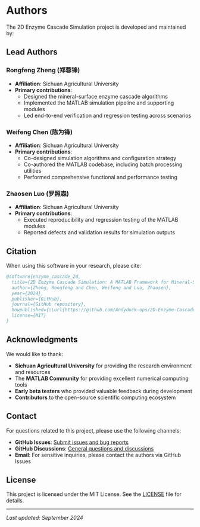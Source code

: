 # Authors

The 2D Enzyme Cascade Simulation project is developed and maintained by:

## Lead Authors

### Rongfeng Zheng (郑蓉锋)
- **Affiliation**: Sichuan Agricultural University
- **Primary contributions**:
  - Designed the mineral-surface enzyme cascade algorithms
  - Implemented the MATLAB simulation pipeline and supporting modules
  - Led end-to-end verification and regression testing across scenarios

### Weifeng Chen (陈为锋)
- **Affiliation**: Sichuan Agricultural University
- **Primary contributions**:
  - Co-designed simulation algorithms and configuration strategy
  - Co-authored the MATLAB codebase, including batch processing utilities
  - Performed comprehensive functional and performance testing

### Zhaosen Luo (罗照森)
- **Affiliation**: Sichuan Agricultural University
- **Primary contributions**:
  - Executed reproducibility and regression testing of the MATLAB modules
  - Reported defects and validation results for simulation outputs

## Citation

When using this software in your research, please cite:

```bibtex
@software{enzyme_cascade_2d,
  title={2D Enzyme Cascade Simulation: A MATLAB Framework for Mineral-Surface Enzyme Localization Studies},
  author={Zheng, Rongfeng and Chen, Weifeng and Luo, Zhaosen},
  year={2024},
  publisher={GitHub},
  journal={GitHub repository},
  howpublished={\\url{https://github.com/Andyduck-ops/2D-Enzyme-Cascade-MSE}},
  license={MIT}
}
```

## Acknowledgments

We would like to thank:

- **Sichuan Agricultural University** for providing the research environment and resources
- The **MATLAB Community** for providing excellent numerical computing tools
- **Early beta testers** who provided valuable feedback during development
- **Contributors** to the open-source scientific computing ecosystem

## Contact

For questions related to this project, please use the following channels:

- **GitHub Issues**: [Submit issues and bug reports](https://github.com/Andyduck-ops/2D-Enzyme-Cascade-MSE/issues)
- **GitHub Discussions**: [General questions and discussions](https://github.com/Andyduck-ops/2D-Enzyme-Cascade-MSE/discussions)
- **Email**: For sensitive inquiries, please contact the authors via GitHub Issues

## License

This project is licensed under the MIT License. See the [LICENSE](LICENSE) file for details.

---

*Last updated: September 2024*
